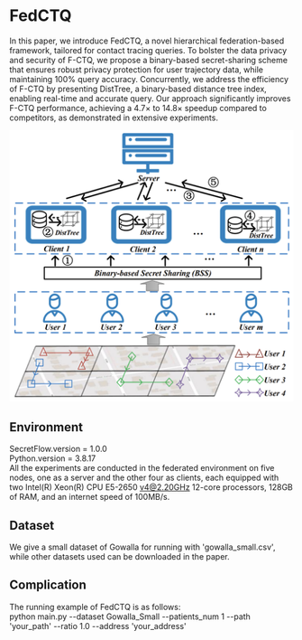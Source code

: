 # FedCTQ

In this paper, we introduce FedCTQ, a novel hierarchical federation-based framework, tailored for contact tracing
queries. To bolster the data privacy and security of F-CTQ, we propose a binary-based secret-sharing scheme that ensures
robust privacy protection for user trajectory data, while maintaining 100% query accuracy. Concurrently, we address the
efficiency of F-CTQ by presenting DistTree, a binary-based distance tree index, enabling real-time and accurate query.
Our approach significantly improves F-CTQ performance, achieving a 4.7× to 14.8× speedup compared to competitors, as
demonstrated in extensive experiments.

![framework.png](./figures/framework.png)

## Environment

SecretFlow.version = 1.0.0<br>
Python.version = 3.8.17<br>
All the experiments are conducted in the federated environment on five nodes, one as a server and the other four as clients, each equipped with two Intel(R) Xeon(R) CPU E5-2650 v4@2.20GHz 12-core processors, 128GB of RAM, and an internet speed of 100MB/s.

## Dataset 

We give a small dataset of Gowalla for running with 'gowalla_small.csv', while other datasets used can be downloaded in the paper.

## Complication

The running example of FedCTQ is as follows:<br>
python main.py --dataset Gowalla_Small --patients_num 1 --path 'your_path' --ratio 1.0 --address 'your_address'
